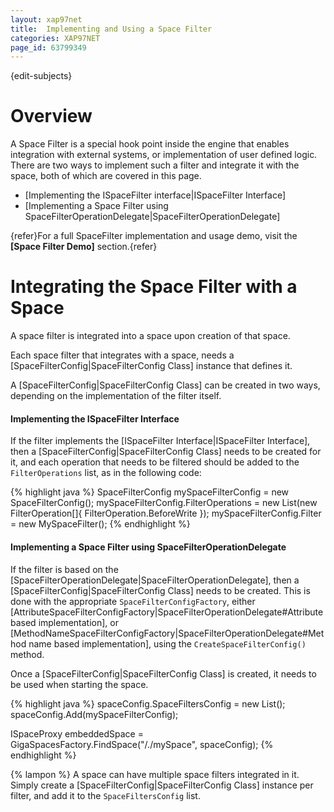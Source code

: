 ```yaml
---
layout: xap97net
title:  Implementing and Using a Space Filter
categories: XAP97NET
page_id: 63799349
---
```


{edit-subjects}

# Overview

A Space Filter is a special hook point inside the engine that enables integration with external systems, or implementation of user defined logic. There are two ways to implement such a filter and integrate it with the space, both of which are covered in this page.

- [Implementing the ISpaceFilter interface|ISpaceFilter Interface]
- [Implementing a Space Filter using SpaceFilterOperationDelegate|SpaceFilterOperationDelegate]

{refer}For a full SpaceFilter implementation and usage demo, visit the **[Space Filter Demo]** section.{refer}

# Integrating the Space Filter with a Space

A space filter is integrated into a space upon creation of that space.

Each space filter that integrates with a space, needs a [SpaceFilterConfig|SpaceFilterConfig Class] instance that defines it.

A [SpaceFilterConfig|SpaceFilterConfig Class] can be created in two ways, depending on the implementation of the filter itself.

#### Implementing the ISpaceFilter Interface

If the filter implements the [ISpaceFilter Interface|ISpaceFilter Interface], then a [SpaceFilterConfig|SpaceFilterConfig Class] needs to be created for it, and each operation that needs to be filtered should be added to the `FilterOperations` list, as in the following code:


{% highlight java %}
SpaceFilterConfig mySpaceFilterConfig = new SpaceFilterConfig();
mySpaceFilterConfig.FilterOperations = new List<FilterOperation>(new FilterOperation[]{ FilterOperation.BeforeWrite });
mySpaceFilterConfig.Filter = new MySpaceFilter();
{% endhighlight %}


#### Implementing a Space Filter using SpaceFilterOperationDelegate

If the filter is based on the [SpaceFilterOperationDelegate|SpaceFilterOperationDelegate], then a [SpaceFilterConfig|SpaceFilterConfig Class] needs to be created. This is done with the appropriate `SpaceFilterConfigFactory`, either [AttributeSpaceFilterConfigFactory|SpaceFilterOperationDelegate#Attribute based implementation], or [MethodNameSpaceFilterConfigFactory|SpaceFilterOperationDelegate#Method name based implementation], using the `CreateSpaceFilterConfig()` method.

Once a [SpaceFilterConfig|SpaceFilterConfig Class] is created, it needs to be used when starting the space.


{% highlight java %}
spaceConfig.SpaceFiltersConfig = new List<SpaceFilterConfig>();
spaceConfig.Add(mySpaceFilterConfig);

ISpaceProxy embeddedSpace = GigaSpacesFactory.FindSpace("/./mySpace", spaceConfig);
{% endhighlight %}


{% lampon %} A space can have multiple space filters integrated in it. Simply create a [SpaceFilterConfig|SpaceFilterConfig Class] instance per filter, and add it to the `SpaceFiltersConfig` list.
